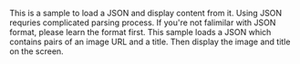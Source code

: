 This is a sample to load a JSON and display content from it. Using JSON requries complicated parsing process. If you're not falimilar with JSON format, please learn the format first. This sample loads a JSON which contains pairs of an image URL and a title. Then display the image and title on the screen.